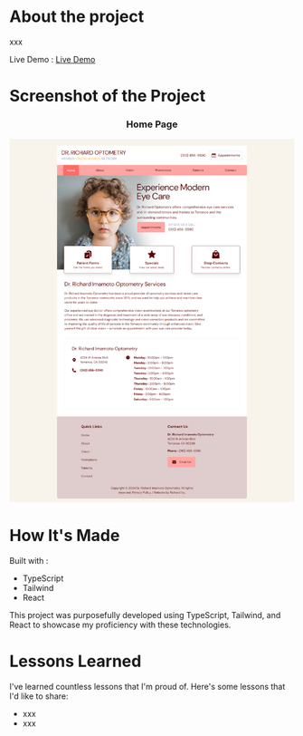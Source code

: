 # About the project

xxx


Live Demo : [Live Demo]([https://coin-finale.vercel.app/](https://richard-optometry.vercel.app/))

# Screenshot of the Project 

<h3 align="center">Home Page</h3>

![Screenshot of Home Page](https://github.com/richardbvu/optometry/blob/main/src/assets/screenshot-optometry.png)


# How It's Made
Built with : 
* TypeScript
* Tailwind
* React

This project was purposefully developed using TypeScript, Tailwind, and React to showcase my proficiency with these technologies.

# Lessons Learned
I've learned countless lessons that I'm proud of. Here's some lessons that I'd like to share: 

* xxx
* xxx
